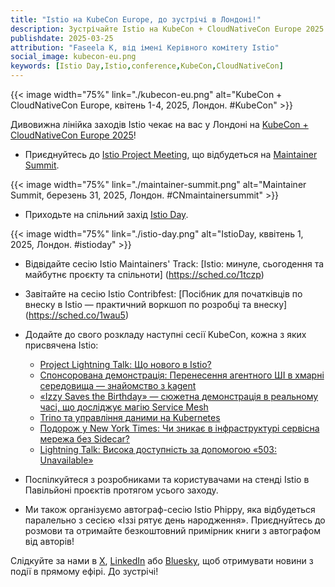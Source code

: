 ```yaml
---
title: "Istio на KubeCon Europe, до зустрічі в Лондоні!"
description: Зустрічайте Istio на KubeCon + CloudNativeCon Europe 2025.
publishdate: 2025-03-25
attribution: "Faseela K, від імені Керівного комітету Istio"
social_image: kubecon-eu.png
keywords: [Istio Day,Istio,conference,KubeCon,CloudNativeCon]
---
```


{{< image width="75%"
    link="./kubecon-eu.png"
    alt="KubeCon + CloudNativeCon Europe, квітень 1-4, 2025, Лондон. #KubeCon"
    >}}

Дивовижна лінійка заходів Istio чекає на вас у Лондоні на [KubeCon + CloudNativeCon Europe 2025](https://events.linuxfoundation.org/kubecon-cloudnativecon-europe/)!

- Приєднуйтесь до [Istio Project Meeting](https://sched.co/1uSO5), що відбудеться на [Maintainer Summit](https://events.linuxfoundation.org/kubecon-cloudnativecon-europe/features-add-ons/maintainer-summit/).

{{< image width="75%"
    link="./maintainer-summit.png"
    alt="Maintainer Summit, березень 31, 2025, Лондон. #CNmaintainersummit"
    >}}
- Приходьте на спільний захід [Istio Day](https://events.linuxfoundation.org/kubecon-cloudnativecon-europe/co-located-events/istio-day/).

{{< image width="75%"
    link="./istio-day.png"
    alt="IstioDay, кввітень 1, 2025, Лондон. #istioday"
    >}}

- Відвідайте сесію Istio Maintainers' Track: [Istio: минуле, сьогодення та майбутнє проєкту та спільноти] (https://sched.co/1tczp)
- Завітайте на сесію Istio Contribfest: [Посібник для початківців по внеску в Istio — практичний воркшоп по розробці та внеску] (https://sched.co/1wau5)

- Додайте до свого розкладу наступні сесії KubeCon, кожна з яких присвячена Istio:
    - [Project Lightning Talk: Що нового в Istio?](https://sched.co/1tcvB)
    - [Спонсорована демонстрація: Перенесення агентного ШІ в хмарні середовища — знайомство з kagent](https://sched.co/1x0Gh)
    - [«Izzy Saves the Birthday» — сюжетна демонстрація в реальному часі, що досліджує магію Service Mesh](https://sched.co/1txFn)
    - [Trino та управління даними на Kubernetes](https://sched.co/1txF1)
    - [Подорож у New York Times: Чи зникає в інфраструктурі сервісна мережа без Sidecar?](https://sched.co/1txEX)
    - [Lightning Talk: Висока доступність за допомогою «503: Unavailable»](https://sched.co/1txCk)

- Поспілкуйтеся з розробниками та користувачами на стенді Istio в Павільйоні проєктів протягом усього заходу.
- Ми також організуємо автограф-сесію Istio Phippy, яка відбудеться паралельно з сесією «Іззі рятує день народження». Приєднуйтесь до розмови та отримайте безкоштовний примірник книги з автографом від авторів!

Слідкуйте за нами в [X](https://x.com/istiomesh), [LinkedIn](https://www.linkedin.com/company/istio/) або [Bluesky](https://bsky.app/profile/istio.io), щоб отримувати новини з події в прямому ефірі. До зустрічі!
